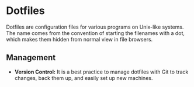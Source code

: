 
# Dotfiles

Dotfiles are configuration files for various programs on Unix-like systems. The name comes from the convention of starting the filenames with a dot, which makes them hidden from normal view in file browsers.

## Management

*   **Version Control:** It is a best practice to manage dotfiles with Git to track changes, back them up, and easily set up new machines.
